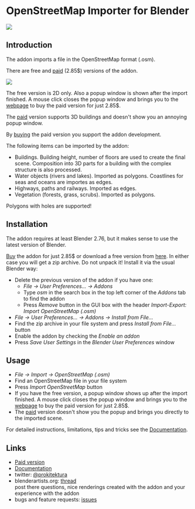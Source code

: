 # OpenStreetMap Importer for Blender

[![](https://raw.githubusercontent.com/wiki/vvoovv/blender-osm/images/import_osm.png)](https://gumroad.com/l/blender-osm)

## Introduction

The addon imports a file in the OpenStreetMap format (.osm).

There are free and [paid](https://gumroad.com/l/blender-osm) (2.85$) versions of the addon.

[![](https://raw.githubusercontent.com/wiki/vvoovv/blender-osm/images/paid_vs_free.png)](https://gumroad.com/l/blender-osm)

The free version is 2D only. Also a popup window is shown after the import finished. A mouse click closes the popup window and brings you to the [webpage](https://gumroad.com/l/blender-osm) to buy the paid version for just 2.85$.

The [paid](https://gumroad.com/l/blender-osm) version supports 3D buildings and doesn't show you an annoying popup window.

By [buying](https://gumroad.com/l/blender-osm) the paid version you support the addon development.

The following items can be imported by the addon:
* Buildings. Building height, number of floors are used to create the final scene. Composition into 3D parts for a building with the complex structure is also processed.
* Water objects (rivers and lakes). Imported as polygons. Coastlines for seas and oceans are importes as edges.
* Highways, paths and railways. Imported as edges.
* Vegetation (forests, grass, scrubs). Imported as polygons.

Polygons with holes are supported!

## Installation
The addon requires at least Blender 2.76, but it makes sense to use the latest version of Blender. 

[Buy](https://gumroad.com/l/blender-osm) the addon for just 2.85$ or download a free version from [here](https://github.com/vvoovv/blender-osm/archive/master.zip). In either case you will get a zip archive. Do not unpack it! Install it via the usual Blender way:
* Delete the previous version of the addon if you have one:
    * _File → User Preferences... → Addons_
    * Type _osm_ in the search box in the top left corner of the _Addons_ tab to find the addon
    * Press _Remove_ button in the GUI box with the header _Import-Export: Import OpenStreetMap (.osm)_
* _File → User Preferences... → Addons → Install from File..._
* Find the zip archive in your file system and press _Install from File..._ button
* Enable the addon by checking the _Enable an addon_
* Press _Save User Settings_ in the _Blender User Preferences_ window

## Usage
* _File → Import → OpenStreetMap (.osm)_
* Find an OpenStreetMap file in your file system
* Press _Import OpenStreetMap_ button
* If you have the free version, a popup window shows up after the import finished. A mouse click closes the popup window and brings you to the [webpage](https://gumroad.com/l/blender-osm) to buy the paid version for just 2.85$.
* The [paid](https://gumroad.com/l/blender-osm) version doesn't show you the popup and brings you directly to the imported scene.

For detailed instructions, limitations, tips and tricks see the [Documentation](https://github.com/vvoovv/blender-osm/wiki/Documentation).


## Links
* [Paid version](https://gumroad.com/l/blender-osm)
* [Documentation](https://github.com/vvoovv/blender-osm/wiki/Documentation)
* twitter: [@prokitektura](https://twitter.com/prokitektura)
* blenderartists.org: [thread](http://blenderartists.org/forum/showthread.php?334508-Addon-Import-OpenStreetMap-(-osm))
<br>post there questions, nice renderings created with the addon and your experience with the addon
* bugs and feature requests: [issues](https://github.com/vvoovv/blender-osm/issues)

